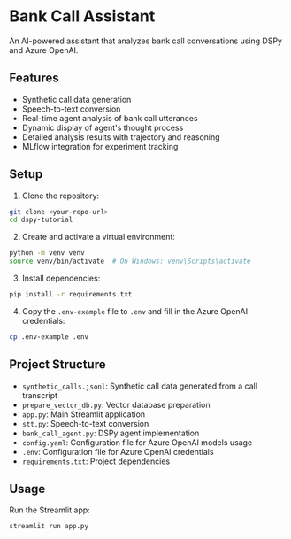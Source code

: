# Bank Call Assistant

An AI-powered assistant that analyzes bank call conversations using DSPy and Azure OpenAI.

## Features

- Synthetic call data generation
- Speech-to-text conversion
- Real-time agent analysis of bank call utterances
- Dynamic display of agent's thought process
- Detailed analysis results with trajectory and reasoning
- MLflow integration for experiment tracking

## Setup

1. Clone the repository:
```bash
git clone <your-repo-url>
cd dspy-tutorial
```

2. Create and activate a virtual environment:
```bash
python -m venv venv
source venv/bin/activate  # On Windows: venv\Scripts\activate
```

3. Install dependencies:
```bash
pip install -r requirements.txt
```

4. Copy the `.env-example` file to `.env` and fill in the Azure OpenAI credentials:
```bash
cp .env-example .env
```

## Project Structure

- `synthetic_calls.jsonl`: Synthetic call data generated from a call transcript
- `prepare_vector_db.py`: Vector database preparation
- `app.py`: Main Streamlit application
- `stt.py`: Speech-to-text conversion
- `bank_call_agent.py`: DSPy agent implementation
- `config.yaml`: Configuration file for Azure OpenAI models usage
- `.env`: Configuration file for Azure OpenAI credentials
- `requirements.txt`: Project dependencies 

## Usage

Run the Streamlit app:
```bash
streamlit run app.py
```
